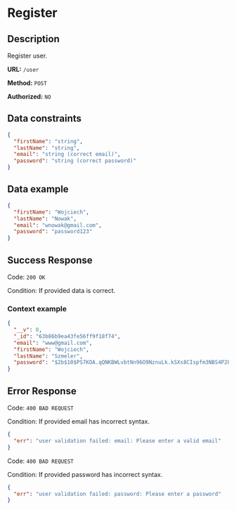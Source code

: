 # Register

## Description

Register user.

<b>URL:</b> `/user`

<b>Method:</b> `POST`

<b>Authorized:</b> `NO`

## Data constraints

```json
{
  "firstName": "string",
  "lastName": "string",
  "email": "string (correct email)",
  "password": "string (correct password)"
}
```

## Data example

```json
{
  "firstName": "Wojciech",
  "lastName": "Nowak",
  "email": "wnowak@gmail.com",
  "password": "password123"
}
```

## Success Response

Code: `200 OK`

Condition: If provided data is correct.

### Context example

```json
{
  "__v": 0,
  "_id": "63b86b9ea43fe56ff9f18f74",
  "email": "www@gmail.com",
  "firstName": "Wojciech",
  "lastName": "Szmeler",
  "password": "$2b$10$PS7KOA.qQNKBWLvbtNn96O9NznuLk.kSXs8CIspfm3NBS4P2FgIt."
}
```

## Error Response

Code: `400 BAD REQUEST`

Condition: If provided email has incorrect syntax.

```json
{
  "err": "user validation failed: email: Please enter a valid email"
}
```

Code: `400 BAD REQUEST`

Condition: If provided password has incorrect syntax.

```json
{
  "err": "user validation failed: password: Please enter a password"
}
```
